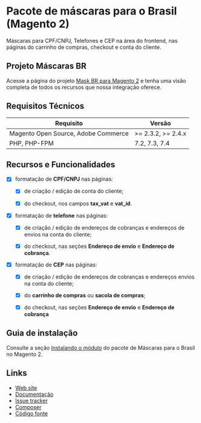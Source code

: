 # Pacote de máscaras para o Brasil (Magento 2)

Máscaras para CPF/CNPJ, Telefones e CEP na área do frontend, nas páginas do carrinho de compras, checkout e conta do cliente.

## Projeto Máscaras BR

Acesse a página do projeto [Mask BR para Magento 2](https://eloom.tech/mask-br) e tenha uma visão completa de todos os recursos que nossa integração oferece.

## Requisitos Técnicos

| Requisito | Versão |
| ------ | ----------- |
| Magento Open Source, Adobe Commerce | >= 2.3.2, >= 2.4.x |
| PHP, PHP-FPM | 7.2, 7.3, 7.4 |

## Recursos e Funcionalidades

- [x] formatação de **CPF/CNPJ** nas páginas:

    - [x] de criação / edição de conta do cliente;

    - [x] do checkout, nos campos **tax_vat** e **vat_id**.

- [x] formatação de **telefone** nas páginas:

    - [x] de criação / edição de endereços de cobranças e endereços de envios na conta do cliente;

    - [x] do checkout, nas seções **Endereço de envio** e **Endereço de cobrança**.

- [x] formatação de **CEP** nas páginas:

    - [x] de criação / edição de endereços de cobranças e endereços envios na conta do cliente;

    - [x] do **carrinho de compras** ou **sacola de compras**;

    - [x] do checkout, nas seções **Endereço de envio** e **Endereço de cobrança**

## Guia de instalação

Consulte a seção [Instalando o módulo](https://docs.eloom.tech/pt/mask-br#instalando-o-modulo) do pacote de Máscaras para o Brasil no Magento 2.

## Links

* [Web site](https://eloom.tech/mask-br)
* [Documentação](https://docs.eloom.tech/pt/mask-br)
* [Issue tracker](https://github.com/eloom/module-mask-br/issues)
* [Composer](https://app.repman.io/organization/eloom/package/e5944bd9-ccb0-4c2e-9faf-db966dff8ac0/details)
* [Código fonte](https://github.com/eloom/module-mask-br)